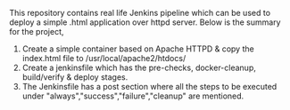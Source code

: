This repository contains real life Jenkins pipeline which can be used to deploy a simple .html application over httpd server. Below is the summary for the project,

1) Create a simple container based on Apache HTTPD & copy the index.html file to /usr/local/apache2/htdocs/
2) Create a jenkinsfile which has the pre-checks, docker-cleanup, build/verify & deploy stages.
3) The Jenkinsfile has a post section where all the steps to be executed under "always","success","failure","cleanup" are mentioned.
